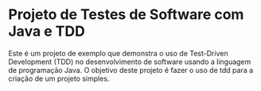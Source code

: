 # Projeto de Testes de Software com Java e TDD
Este é um projeto de exemplo que demonstra o uso de Test-Driven Development (TDD) no desenvolvimento de software usando a linguagem de programação Java. O objetivo deste projeto é fazer o uso de tdd para a criação de um projeto simples.
